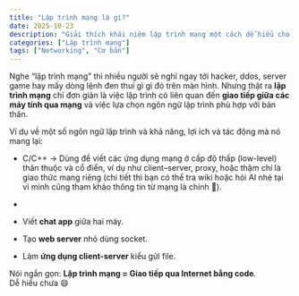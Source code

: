 ```yaml
---
title: "Lập trình mạng là gì?"
date: 2025-10-23
description: "Giải thích khái niệm lập trình mạng một cách dễ hiểu cho sinh viên công nghệ."
categories: ["Lập trình mạng"]
tags: ["Networking", "Cơ bản"]
---
```


Nghe “lập trình mạng” thì nhiều người sẽ nghĩ ngay tới hacker, ddos, server game hay mấy dòng lệnh đen thui gì gì đó trên màn hình.
Nhưng thật ra **lập trình mạng** chỉ đơn giản là việc lập trình có liên quan đến **giao tiếp giữa các máy tính qua mạng** và việc lựa chọn ngôn ngữ lập trình phù hợp với bản thân.

Ví dụ về một số ngôn ngữ lập trình và khả năng, lợi ích và tác động mà nó mang lại:
- C/C++ → Dùng để viết các ứng dụng mạng ở cấp độ thấp (low-level) thân thuộc và cổ điển, ví dụ như client–server, proxy, hoặc thậm chí là giao thức mạng riêng (chi tiết thì bạn có thể tra wiki hoặc hỏi AI nhé tại vì mình cũng tham khảo thông tin từ mạng là chính 🐴).
- 

- Viết **chat app** giữa hai máy.
- Tạo **web server** nhỏ dùng socket.
- Làm **ứng dụng client-server** kiểu gửi file.

Nói ngắn gọn: **Lập trình mạng = Giao tiếp qua Internet bằng code**.  
Dễ hiểu chưa 😄
